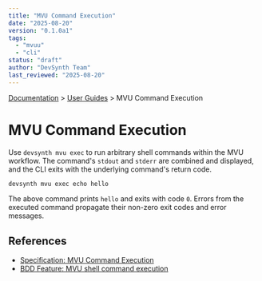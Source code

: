 ```yaml
---
title: "MVU Command Execution"
date: "2025-08-20"
version: "0.1.0a1"
tags:
  - "mvuu"
  - "cli"
status: "draft"
author: "DevSynth Team"
last_reviewed: "2025-08-20"
---
```


<div class="breadcrumbs">
<a href="../index.md">Documentation</a> &gt; <a href="index.md">User Guides</a> &gt; MVU Command Execution
</div>

# MVU Command Execution

Use `devsynth mvu exec` to run arbitrary shell commands within the MVU workflow. The command's `stdout` and `stderr` are combined and displayed, and the CLI exits with the underlying command's return code.

```bash
devsynth mvu exec echo hello
```

The above command prints `hello` and exits with code `0`. Errors from the executed command propagate their non-zero exit codes and error messages.

## References

- [Specification: MVU Command Execution](../specifications/mvu-command-execution.md)
- [BDD Feature: MVU shell command execution](../../tests/behavior/features/mvu/command_execution.feature)

